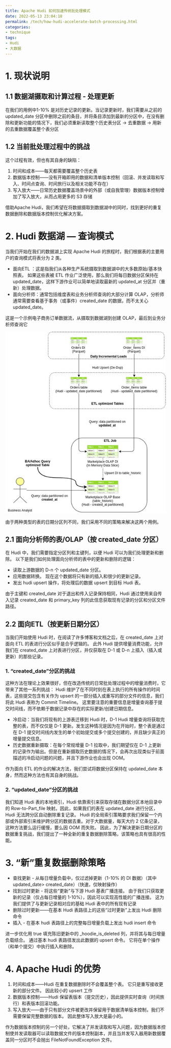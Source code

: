 ```yaml
---
title: Apache Hudi 如何加速传统批处理模式
date: 2022-05-13 23:04:18
permalink: /tech/how-hudi-accelerate-batch-processing.html
categories:
- technique
tags:
- Hudi
- 大数据
---
```


# 1. 现状说明
## 1.1 数据湖摄取和计算过程 - 处理更新
在我们的用例中1-10% 是对历史记录的更新。当记录更新时，我们需要从之前的 updated_date 分区中删除之前的条目，并将条目添加到最新的分区中，在没有删除和更新功能的情况下，我们必须重新读取整个历史表分区 -> 去重数据 -> 用新的去重数据覆盖整个表分区
## 1.2 当前批处理过程中的挑战
这个过程有效，但也有其自身的缺陷：

1. 时间和成本——每天都需要覆盖整个历史表
1. 数据版本控制——没有开箱即用的数据和清单版本控制（回滚、并发读取和写入、时间点查询、时间旅行以及相关功能不存在）
1. 写入放大——日常历史数据覆盖场景中的外部（或自我管理）数据版本控制增加了写入放大，从而占用更多的 S3 存储

借助Apache Hudi，我们希望在将数据摄取到数据湖中的同时，找到更好的重复数据删除和数据版本控制优化解决方案。
# 2. Hudi 数据湖 — 查询模式
当我们开始在我们的数据湖上实现 Apache Hudi 的旅程时，我们根据表的主要用户的查询模式将表分为 2 类。

- 面向ETL ：这是指我们从各种生产系统摄取到数据湖中的大多数原始/基本快照表。 如果这些表被 ETL 作业广泛使用，那么我们将每日数据分区保持在 updated_date，这样下游作业可以简单地读取最新的 updated_at 分区并（重新）处理数据。
- 面向分析师：通常包括维度表和业务分析师查询的大部分计算 OLAP，分析师通常需要查看基于事务（或事件）created_date 的数据，而不太关心 updated_date。

这是一个示例电子商务订单数据流，从摄取到数据湖到创建 OLAP，最后到业务分析师查询它

![](./1.jpeg)

由于两种类型的表的日期分区列不同，我们采用不同的策略来解决这两个用例。
## 2.1 面向分析师的表/OLAP（按 created_date 分区）
在 Hudi 中，我们需要指定分区列和主键列，以便 Hudi 可以为我们处理更新和删除。
以下是我们如何处理面向分析师的表中的更新和删除的逻辑：

- 读取上游数据的 D-n 个 updated_date 分区。
- 应用数据转换。 现在这个数据将只有新的插入和很少的更新记录。
- 发出 hudi  upsert 操作，将处理后的数据 upsert 到目标 Hudi 表。

由于主键和 created_date 对于退出和传入记录保持相同，Hudi 通过使用来自传入记录 created_date 和 primary_key 列的此信息获取现有记录的分区和分区文件路径。
## 2.2 面向ETL（按更新日期分区）
当我们开始使用 Hudi 时，在阅读了许多博客和文档之后，在 created_date 上对面向 ETL 的表进行分区似乎是合乎逻辑的。
此外 Hudi 提供增量消费功能，允许我们在 created_date 上对表进行分区，并仅获取在 D-1 或 D-n 上插入（插入或更新）的那些记录。
### 1. “created_date”分区的挑战
这种方法在理论上效果很好，但在改造传统的日常批处理过程中的增量消费时，它带来了其他一系列挑战：
Hudi 维护了在不同时刻在表上执行的所有操作的时间表，这些提交包含有关作为 upsert 的一部分插入或重写的部分文件的信息，我们将此 Hudi 表称为 Commit Timeline。
这里要注意的重要信息是增量查询基于提交时间线，而不依赖于数据记录中存在的实际更新/创建日期信息。

- 冷启动：当我们将现有的上游表迁移到 Hudi 时，D-1 Hudi 增量查询将获取完整的表，而不仅仅是 D-1 更新。发生这种情况是因为在开始时，整个表是通过在 D-1 提交时间线内发生的单个初始提交或多个提交创建的，并且缺少真正的增量提交信息。
- 历史数据重新摄取：在每个常规增量 D-1 拉取中，我们期望仅在 D-1 上更新的记录作为输出。但是在重新摄取历史数据的情况下，会再次出现类似于前面描述的冷启动问题的问题，并且下游作业也会出现 OOM。

作为面向 ETL 的作业的解决方法，我们尝试将数据分区保持在 updated_date 本身，然而这种方法也有其自身的挑战。
### 2. “updated_date”分区的挑战
我们知道 Hudi 表的本地索引，Hudi 依靠索引来获取存储在数据分区本地目录中的 Row-to-Part_file 映射。因此，如果我们的表在 updated_date 进行分区，Hudi 无法跨分区自动删除重复记录。
Hudi 的全局索引策略要求我们保留一个内部或外部索引来维护跨分区的数据去重。对于大数据量，每天大约 2 亿条记录，这种方法要么运行缓慢，要么因 OOM 而失败。
因此，为了解决更新日期分区的数据重复挑战，我们提出了一种全新的重复数据删除策略，该策略也具有很高的性能。
# 3. “新”重复数据删除策略

- 查找更新 - 从每日增量负载中，仅过滤掉更新（1-10% 的 DI 数据）（其中 updated_date> created_date）（快速，仅映射操作）
- 找到过时更新 - 将这些“更新”与下游 Hudi 基表广播连接。 由于我们只获取更新的记录（仅占每日增量的 1-10%），因此可以实现高性能的广播连接。 这为我们提供了与更新记录相对应的基础 Hudi 表中的所有现有记录
- 删除过时更新——在基本 Hudi 表路径上的这些“过时更新”上发出 Hudi 删除命令
- 插入 - 在基本 hudi 表路径上的完整每日增量负载上发出 hudi insert 命令

进一步优化用 true 填充陈旧更新中的 _hoodie_is_deleted 列，并将其与每日增量负载结合。 通过基本 hudi 表路径发出此数据的 upsert 命令。 它将在单个操作（和单个提交）中执行插入和删除。
# 4. Apache Hudi 的优势

1. 时间和成本——Hudi 在重复数据删除时不会覆盖整个表。 它只是重写接收更新的部分文件。 因此较小的 upsert 工作
1. 数据版本控制——Hudi 保留表版本（提交历史），因此提供实时查询（时间旅行）和表版本回滚功能。
1. 写入放大——由于只有部分文件被更改并保留用于数据清单版本控制，我们不需要保留完整数据的版本。 因此整体写入放大是最小的。

作为数据版本控制的另一个好处，它解决了并发读取和写入问题，因为数据版本控制使并发读取器可以读取数据文件的版本控制副本，并且当并发写入器用新数据覆盖同一分区时不会抛出 FileNotFoundException 文件。
